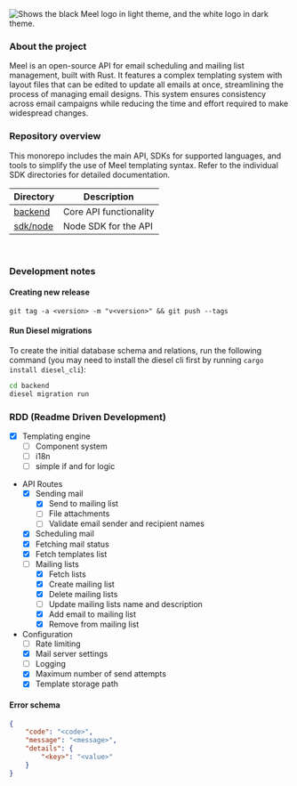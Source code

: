 <picture>
  <source media="(prefers-color-scheme: dark)" srcset="https://github.com/user-attachments/assets/c315ec64-9b66-4e75-955e-034a542def11">
  <source media="(prefers-color-scheme: light)" srcset="https://github.com/user-attachments/assets/707f7cb0-f921-4f26-aff7-6efa68cc3d37">
  <img alt="Shows the black Meel logo in light theme, and the white logo in dark theme." src="https://github.com/user-attachments/assets/707f7cb0-f921-4f26-aff7-6efa68cc3d37">
</picture>

### About the project

Meel is an open-source API for email scheduling and mailing list management, built with Rust. It features a complex
templating system with layout files that can be edited to update all emails at once, streamlining the process of
managing email designs. This system ensures consistency across email campaigns while reducing the time and effort
required to make widespread changes.

### Repository overview

This monorepo includes the main API, SDKs for supported languages, and tools to simplify the use of Meel templating syntax. 
Refer to the individual SDK directories for detailed documentation.

| Directory                                     | Description                            |
|-----------------------------------------------|----------------------------------------|
| [backend](./backend)                          | Core API functionality                 |
| [sdk/node](./sdk/node)                        | Node SDK for the API                   |

<br/>

### Development notes

#### Creating new release

```
git tag -a <version> -m "v<version>" && git push --tags
```

#### Run Diesel migrations

To create the initial database schema and relations, run the following command
(you may need to install the diesel cli first by running `cargo install diesel_cli`):

```bash
cd backend
diesel migration run
```

### RDD (Readme Driven Development)

- [x] Templating engine
    - [ ] Component system
    - [ ] i18n
    - [ ] simple if and for logic
- API Routes
    - [x] Sending mail
        - [x] Send to mailing list
        - [ ] File attachments
        - [ ] Validate email sender and recipient names
    - [x] Scheduling mail
    - [x] Fetching mail status
    - [x] Fetch templates list
    - [ ] Mailing lists
        - [x] Fetch lists
        - [x] Create mailing list
        - [x] Delete mailing lists
        - [ ] Update mailing lists name and description
        - [x] Add email to mailing list
        - [x] Remove from mailing list
- Configuration
    - [ ] Rate limiting
    - [x] Mail server settings
    - [ ] Logging
    - [x] Maximum number of send attempts
    - [x] Template storage path

#### Error schema

```json
{
	"code": "<code>",
	"message": "<message>",
	"details": {
		"<key>": "<value>"
	}
}

```
